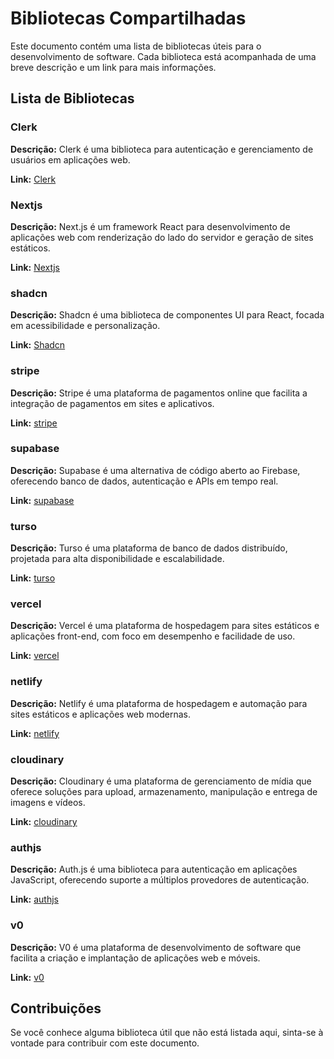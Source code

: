 # Bibliotecas Compartilhadas

Este documento contém uma lista de bibliotecas úteis para o desenvolvimento de software. Cada biblioteca está acompanhada de uma breve descrição e um link para mais informações.

## Lista de Bibliotecas

### Clerk

**Descrição:** Clerk é uma biblioteca para autenticação e gerenciamento de usuários em aplicações web.

**Link:** [Clerk](https://clerk.com)

### Nextjs

**Descrição:** Next.js é um framework React para desenvolvimento de aplicações web com renderização do lado do servidor e geração de sites estáticos.

**Link:** [Nextjs](https://nextjs.org/)

### shadcn

**Descrição:** Shadcn é uma biblioteca de componentes UI para React, focada em acessibilidade e personalização.

**Link:** [Shadcn](https://ui.shadcn.com)

### stripe

**Descrição:** Stripe é uma plataforma de pagamentos online que facilita a integração de pagamentos em sites e aplicativos.

**Link:** [stripe](https://stripe.com/br)

### supabase

**Descrição:** Supabase é uma alternativa de código aberto ao Firebase, oferecendo banco de dados, autenticação e APIs em tempo real.

**Link:** [supabase](https://supabase.com/)

### turso

**Descrição:** Turso é uma plataforma de banco de dados distribuído, projetada para alta disponibilidade e escalabilidade.

**Link:** [turso](https://turso.tech/)

### vercel

**Descrição:** Vercel é uma plataforma de hospedagem para sites estáticos e aplicações front-end, com foco em desempenho e facilidade de uso.

**Link:** [vercel](https://vercel.com/)

### netlify

**Descrição:** Netlify é uma plataforma de hospedagem e automação para sites estáticos e aplicações web modernas.

**Link:** [netlify](https://www.netlify.com/)

### cloudinary

**Descrição:** Cloudinary é uma plataforma de gerenciamento de mídia que oferece soluções para upload, armazenamento, manipulação e entrega de imagens e vídeos.

**Link:** [cloudinary](https://cloudinary.com/)

### authjs

**Descrição:** Auth.js é uma biblioteca para autenticação em aplicações JavaScript, oferecendo suporte a múltiplos provedores de autenticação.

**Link:** [authjs](https://authjs.dev/)

### v0

**Descrição:** V0 é uma plataforma de desenvolvimento de software que facilita a criação e implantação de aplicações web e móveis.

**Link:** [v0](https://v0.dev/)

## Contribuições

Se você conhece alguma biblioteca útil que não está listada aqui, sinta-se à vontade para contribuir com este documento.
